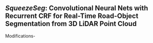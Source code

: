 ## _SqueezeSeg_: Convolutional Neural Nets with Recurrent CRF for Real-Time Road-Object Segmentation from 3D LiDAR Point Cloud

Modifications-
